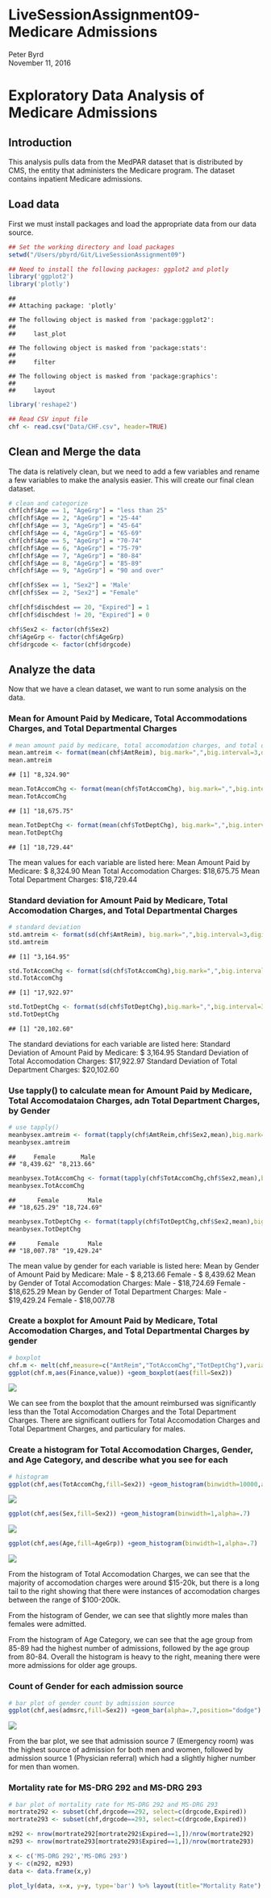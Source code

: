 # LiveSessionAssignment09-Medicare Admissions
Peter Byrd  
November 11, 2016  

# Exploratory Data Analysis of Medicare Admissions

## Introduction

This analysis pulls data from the MedPAR dataset that is distributed by CMS, the entity that administers the Medicare program.  The dataset contains inpatient Medicare admissions.  

## Load data
First we must install packages and load the appropriate data from our data source.


```r
## Set the working directory and load packages
setwd("/Users/pbyrd/Git/LiveSessionAssignment09")

## Need to install the following packages: ggplot2 and plotly
library('ggplot2')
library('plotly')
```

```
## 
## Attaching package: 'plotly'
```

```
## The following object is masked from 'package:ggplot2':
## 
##     last_plot
```

```
## The following object is masked from 'package:stats':
## 
##     filter
```

```
## The following object is masked from 'package:graphics':
## 
##     layout
```

```r
library('reshape2')

## Read CSV input file
chf <- read.csv("Data/CHF.csv", header=TRUE)
```

## Clean and Merge the data

The data is relatively clean, but we need to add a few variables and rename a few variables to make the analysis easier.  This will create our final clean dataset.


```r
# clean and categorize 
chf[chf$Age == 1, "AgeGrp"] = "less than 25"
chf[chf$Age == 2, "AgeGrp"] = "25-44"
chf[chf$Age == 3, "AgeGrp"] = "45-64"
chf[chf$Age == 4, "AgeGrp"] = "65-69"
chf[chf$Age == 5, "AgeGrp"] = "70-74"
chf[chf$Age == 6, "AgeGrp"] = "75-79"
chf[chf$Age == 7, "AgeGrp"] = "80-84"
chf[chf$Age == 8, "AgeGrp"] = "85-89"
chf[chf$Age == 9, "AgeGrp"] = "90 and over"

chf[chf$Sex == 1, "Sex2"] = 'Male'
chf[chf$Sex == 2, "Sex2"] = "Female"

chf[chf$dischdest == 20, "Expired"] = 1
chf[chf$dischdest != 20, "Expired"] = 0

chf$Sex2 <- factor(chf$Sex2)
chf$AgeGrp <- factor(chf$AgeGrp)
chf$drgcode <- factor(chf$drgcode)
```

## Analyze the data

Now that we have a clean dataset, we want to run some analysis on the data.  

### Mean for Amount Paid by Medicare, Total Accommodations Charges, and Total Departmental Charges


```r
# mean amount paid by medicare, total accomodation charges, and total department charges
mean.amtreim <- format(mean(chf$AmtReim), big.mark=",",big.interval=3,digits=2,nsmall=2)
mean.amtreim
```

```
## [1] "8,324.90"
```

```r
mean.TotAccomChg <- format(mean(chf$TotAccomChg), big.mark=",",big.interval=3,digits=2,nsmall=2)
mean.TotAccomChg
```

```
## [1] "18,675.75"
```

```r
mean.TotDeptChg <- format(mean(chf$TotDeptChg), big.mark=",",big.interval=3,digits=2,nsmall=2)
mean.TotDeptChg
```

```
## [1] "18,729.44"
```

The mean values for each variable are listed here:
  Mean Amount Paid by Medicare:     $ 8,324.90
  Mean Total Accomodation Charges:  $18,675.75
  Mean Total Department Charges:    $18,729.44

### Standard deviation for Amount Paid by Medicare, Total Accomodation Charges, and Total Departmental Charges


```r
# standard deviation 
std.amtreim <- format(sd(chf$AmtReim), big.mark=",",big.interval=3,digits=2,nsmall=2)
std.amtreim
```

```
## [1] "3,164.95"
```

```r
std.TotAccomChg <- format(sd(chf$TotAccomChg),big.mark=",",big.interval=3,digits=2,nsmall=2)
std.TotAccomChg
```

```
## [1] "17,922.97"
```

```r
std.TotDeptChg <- format(sd(chf$TotDeptChg),big.mark=",",big.interval=3,digits=2,nsmall=2)
std.TotDeptChg
```

```
## [1] "20,102.60"
```

The standard deviations for each variable are listed here:
  Standard Deviation of Amount Paid by Medicare:    $ 3,164.95
  Standard Deviation of Total Accomodation Charges: $17,922.97
  Standard Deviation of Total Department Charges:   $20,102.60

### Use tapply() to calculate mean for Amount Paid by Medicare, Total Accomodataion Charges, adn Total Department Charges, by Gender


```r
# use tapply()
meanbysex.amtreim <- format(tapply(chf$AmtReim,chf$Sex2,mean),big.mark=",",big.interval=3,digits=2,nsmall=2)
meanbysex.amtreim
```

```
##     Female       Male 
## "8,439.62" "8,213.66"
```

```r
meanbysex.TotAccomChg <- format(tapply(chf$TotAccomChg,chf$Sex2,mean),big.mark=",",big.interval=3,digits=2,nsmall=2)
meanbysex.TotAccomChg
```

```
##      Female        Male 
## "18,625.29" "18,724.69"
```

```r
meanbysex.TotDeptChg <- format(tapply(chf$TotDeptChg,chf$Sex2,mean),big.mark=",",big.interval=3,digits=2,nsmall=2)
meanbysex.TotDeptChg
```

```
##      Female        Male 
## "18,007.78" "19,429.24"
```

The mean value by gender for each variable is listed here:
  Mean by Gender of Amount Paid by Medicare:    Male   - $ 8,213.66
                                                Female - $ 8,439.62
  Mean by Gender of Total Accomodation Charges: Male   - $18,724.69
                                                Female - $18,625.29
  Mean by Gender of Total Department Charges:   Male   - $19,429.24
                                                Female - $18,007.78

### Create a boxplot for Amount Paid by Medicare, Total Accomodation Charges, and Total Departmental Charges by gender


```r
# boxplot
chf.m <- melt(chf,measure=c("AmtReim","TotAccomChg","TotDeptChg"),variable.name="Finance")
ggplot(chf.m,aes(Finance,value)) +geom_boxplot(aes(fill=Sex2))
```

![](LiveSessionAssignment09-Medicare_Admissions_files/figure-html/unnamed-chunk-6-1.png)<!-- -->

We can see from the boxplot that the amount reimbursed was significantly less than the Total Accomodation Charges and the Total Department Charges.  There are significant outliers for Total Accomodation Charges and Total Department Charges, and particulary for males.

### Create a histogram for Total Accomodation Charges, Gender, and Age Category, and describe what you see for each


```r
# histogram
ggplot(chf,aes(TotAccomChg,fill=Sex2)) +geom_histogram(binwidth=10000,alpha=.6)
```

![](LiveSessionAssignment09-Medicare_Admissions_files/figure-html/unnamed-chunk-7-1.png)<!-- -->

```r
ggplot(chf,aes(Sex,fill=Sex2)) +geom_histogram(binwidth=1,alpha=.7)
```

![](LiveSessionAssignment09-Medicare_Admissions_files/figure-html/unnamed-chunk-7-2.png)<!-- -->

```r
ggplot(chf,aes(Age,fill=AgeGrp)) +geom_histogram(binwidth=1,alpha=.7)
```

![](LiveSessionAssignment09-Medicare_Admissions_files/figure-html/unnamed-chunk-7-3.png)<!-- -->

From the histogram of Total Accomodation Charges, we can see that the majority of accomodation charges were around $15-20k, but there is a long tail to the right showing that there were instances of accomodation charges between the range of $100-200k.

From the histogram of Gender, we can see that slightly more males than females were admitted.

From the histogram of Age Category, we can see that the age group from 85-89 had the highest number of admissions, followed by the age group from 80-84.  Overall the histogram is heavy to the right, meaning there were more admissions for older age groups.

### Count of Gender for each admission source


```r
# bar plot of gender count by admission source
ggplot(chf,aes(admsrc,fill=Sex2)) +geom_bar(alpha=.7,position="dodge")
```

![](LiveSessionAssignment09-Medicare_Admissions_files/figure-html/unnamed-chunk-8-1.png)<!-- -->

From the bar plot, we see that admission source 7 (Emergency room) was the highest source of admission for both men and women, followed by admission source 1 (Physician referral) which had a slightly higher number for men than women.

### Mortality rate for MS-DRG 292 and MS-DRG 293


```r
# bar plot of mortality rate for MS-DRG 292 and MS-DRG 293
mortrate292 <- subset(chf,drgcode==292, select=c(drgcode,Expired))
mortrate293 <- subset(chf,drgcode==293, select=c(drgcode,Expired))

m292 <- nrow(mortrate292[mortrate292$Expired==1,])/nrow(mortrate292)
m293 <- nrow(mortrate293[mortrate293$Expired==1,])/nrow(mortrate293)

x <- c('MS-DRG 292','MS-DRG 293')
y <- c(m292, m293)
data <- data.frame(x,y)

plot_ly(data, x=x, y=y, type='bar') %>% layout(title="Mortality Rate")
```

<!--html_preserve--><div id="htmlwidget-6019b14fe6bd8e2020d0" style="width:672px;height:480px;" class="plotly html-widget"></div>
<script type="application/json" data-for="htmlwidget-6019b14fe6bd8e2020d0">{"x":{"layout":{"margin":{"b":40,"l":60,"t":25,"r":10},"title":"Mortality Rate","xaxis":{"domain":[0,1],"type":"category","categoryorder":"array","categoryarray":["MS-DRG 292","MS-DRG 293"]},"yaxis":{"domain":[0,1]}},"config":{"modeBarButtonsToRemove":["sendDataToCloud"]},"base_url":"https://plot.ly","source":"A","data":[{"x":["MS-DRG 292","MS-DRG 293"],"y":[0.0208333333333333,0.0246913580246914],"type":"bar","marker":{"fillcolor":"rgba(31,119,180,1)","color":"rgba(31,119,180,1)","line":{"color":"transparent"}},"xaxis":"x","yaxis":"y"}]},"evals":[],"jsHooks":[]}</script><!--/html_preserve-->

From the bar plot, we see that the mortality rate for MS-DRG 293 (.0247) is slightly higher than the mortality rate for MS-DRG 292 (.0208).

### T-test for the average length of stay for patients with MS-DRG 291 compared to the national average of 6 days

Ho: LOS for MS-DRG 291 = 6 days
Ha: LOS for MS-DRG 291 <> 6 days


```r
# test LOS for patients with MS-DRG 291 versus national average of 6 days
#     Ho: MS-DRG 291 LOS = 6 days
#     Ha: MS-DRG 291 LOS <> 6 days
t.test(subset(chf,drgcode==291,select=LOS),alternative="two.sided",mu=6,conf.level=0.95)
```

```
## 
## 	One Sample t-test
## 
## data:  subset(chf, drgcode == 291, select = LOS)
## t = 5.2706, df = 164, p-value = 4.233e-07
## alternative hypothesis: true mean is not equal to 6
## 95 percent confidence interval:
##  7.769979 9.890627
## sample estimates:
## mean of x 
##  8.830303
```

Using a 95% significance level results in a p-value of 0.0000004233; therefore, we reject the null hypotheis that the average length of stay for MS-DRG 291 patients is 6 days.  Instead, we accept the alternative hypothesis that the average length of stay for MS-DRG 291 patients is not equal to 6 days.

# End of Assignment
